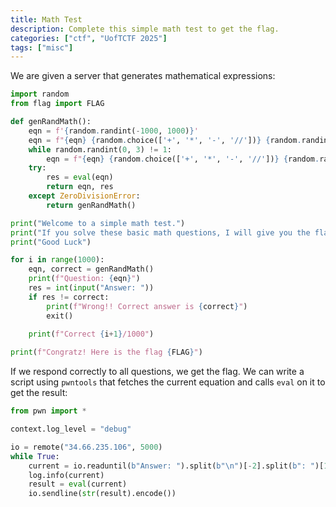 ```yaml
---
title: Math Test
description: Complete this simple math test to get the flag.
categories: ["ctf", "UofTCTF 2025"]
tags: ["misc"]
---
```


We are given a server that generates mathematical expressions:

```py
import random
from flag import FLAG

def genRandMath():
    eqn = f'{random.randint(-1000, 1000)}'
    eqn = f"{eqn} {random.choice(['+', '*', '-', '//'])} {random.randint(-1000, 1000)}"
    while random.randint(0, 3) != 1:
        eqn = f"{eqn} {random.choice(['+', '*', '-', '//'])} {random.randint(-1000, 1000)}"
    try:
        res = eval(eqn)
        return eqn, res
    except ZeroDivisionError:
        return genRandMath()

print("Welcome to a simple math test.")
print("If you solve these basic math questions, I will give you the flag.")
print("Good Luck")

for i in range(1000):
    eqn, correct = genRandMath()
    print(f"Question: {eqn}")
    res = int(input("Answer: "))
    if res != correct:
        print(f"Wrong!! Correct answer is {correct}")
        exit()
    
    print(f"Correct {i+1}/1000")

print(f"Congratz! Here is the flag {FLAG}")
```

If we respond correctly to all questions, we get the flag. We can write a script using `pwntools`
that fetches the current equation and calls `eval` on it to get the result:

```py
from pwn import *

context.log_level = "debug"

io = remote("34.66.235.106", 5000)
while True:
    current = io.readuntil(b"Answer: ").split(b"\n")[-2].split(b": ")[1].decode()
    log.info(current)
    result = eval(current)
    io.sendline(str(result).encode())
```
